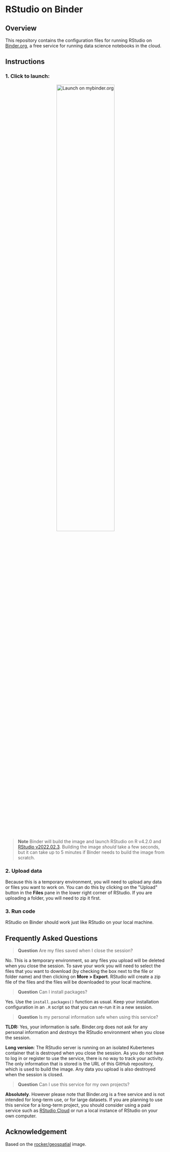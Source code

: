# RStudio on Binder

## Overview

This repository contains the configuration files for running RStudio on
[Binder.org], a free service for running data science notebooks in the cloud.

## Instructions

### 1. Click to launch:

<div align="center">
  <a href="https://mybinder.org/v2/gh/januarharianto/rstudio_teaching/HEAD?urlpath=rstudio" rel="nofollow">
    <img src="https://static.mybinder.org/badge_logo.svg" alt="Launch on mybinder.org" width="60%">
  </a>
</div>
<br>

> **Note**
> Binder will build the image and launch RStudio on R v4.2.0 and [RStudio
> v2022.02.3](https://dailies.rstudio.com/version/2022.02.3+492.pro3/).
> Building the image _should_ take a few seconds, but it can take up to 5
> minutes if Binder needs to build the image from scratch.

### 2. Upload data

Because this is a temporary environment, you will need to upload any data or
files you want to work on. You can do this by clicking on the "Upload" button in
the **Files** pane in the lower right corner of RStudio. If you are uploading a
folder, you will need to zip it first.

### 3. Run code

RStudio on Binder should work just like RStudio on your local machine.

## Frequently Asked Questions

> **Question**
> Are my files saved when I close the session?

No. This is a temporary environment, so any files you upload will be deleted
when you close the session. To save your work you will need to select the files
that you want to download (by checking the box next to the file or folder name)
and then clicking on **More > Export**. RStudio will create a zip file of the
files and the files will be downloaded to your local machine.

> **Question**
> Can I install packages?

Yes. Use the `install.packages()` function as usual. Keep your installation
configuration in an `.R` script so that you can re-run it in a new session.

> **Question**
> Is my personal information safe when using this service?

**TLDR:** Yes, your information is safe. Binder.org does not ask for any
personal information and _destroys_ the RStudio environment when you close the
session.

**Long version**: The RStudio server is running on an isolated Kubertenes
container that is destroyed when you close the session. As you do not have to
log in or register to use the service, there is no way to track your activity.
The only information that is stored is the URL of this GitHub repository, which
is used to build the image. Any data you upload is also destroyed when the
session is closed.

> **Question**
> Can I use this service for my own projects?

**Absolutely**. However please note that Binder.org is a free service and is not
intended for long-term use, or for large datasets. If you are planning to
use this service for a long-term project, you should consider using a paid
service such as [RStudio Cloud](https://posit.cloud/) or run a local
instance of RStudio on your own computer.

## Acknowledgement

Based on the [rocker/geospatial](https://hub.docker.com/r/rocker/geospatial)
image.

[Binder.org]: https://mybinder.readthedocs.io/en/latest/
